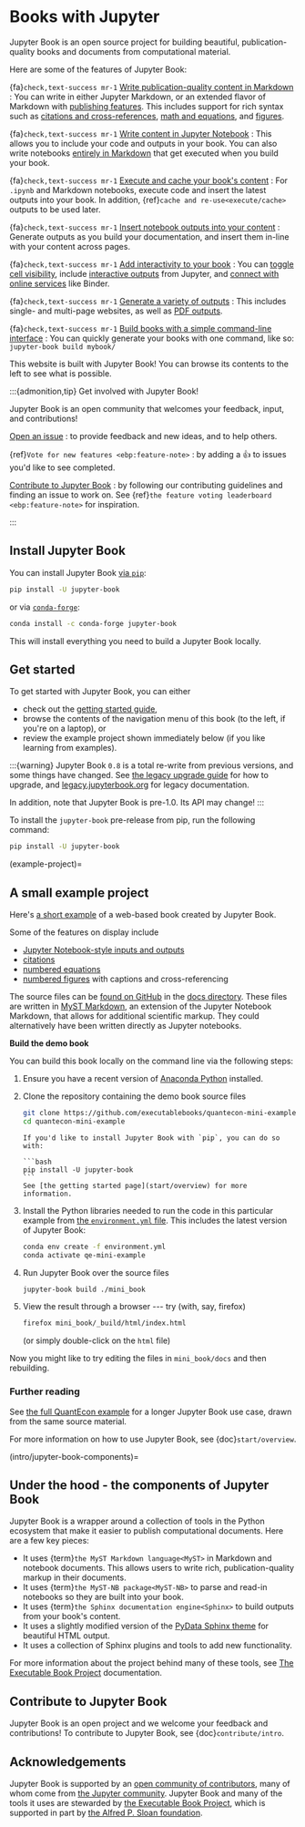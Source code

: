 # Books with Jupyter

Jupyter Book is an open source project for building beautiful,
publication-quality books and documents from computational material.

Here are some of the features of Jupyter Book:

{fa}`check,text-success mr-1` [Write publication-quality content in Markdown](file-types/markdown)
: You can write in either Jupyter Markdown, or an extended flavor of Markdown with [publishing features](content/myst).
  This includes support for rich syntax such as [citations and cross-references](content/citations), [math and equations](content/math), and [figures](content/figures).

{fa}`check,text-success mr-1` [Write content in Jupyter Notebook](file-types/notebooks)
: This allows you to include your code and outputs in your book.
  You can also write notebooks [entirely in Markdown](file-types/myst-notebooks) that get executed when you build your book.

{fa}`check,text-success mr-1` [Execute and cache your book's content](content/execute)
: For `.ipynb` and Markdown notebooks, execute code and insert the latest outputs into your book.
  In addition, {ref}`cache and re-use<execute/cache>` outputs to be used later.

{fa}`check,text-success mr-1` [Insert notebook outputs into your content](content:code-outputs)
: Generate outputs as you build your documentation, and insert them in-line with your content across pages.

{fa}`check,text-success mr-1` [Add interactivity to your book](interactive/launchbuttons)
: You can [toggle cell visibility](interactive/hiding), include [interactive outputs](interactive/interactive) from Jupyter, and [connect with online services](interactive/launchbuttons) like Binder.

{fa}`check,text-success mr-1` [Generate a variety of outputs](start/build)
: This includes single- and multi-page websites, as well as [PDF outputs](advanced/pdf).

{fa}`check,text-success mr-1` [Build books with a simple command-line interface](reference/cli)
: You can quickly generate your books with one command, like so: `jupyter-book build mybook/`

This website is built with Jupyter Book! You can browse its contents to the
left to see what is possible.

:::{admonition,tip} Get involved with Jupyter Book!

Jupyter Book is an open community that welcomes your feedback, input, and contributions!

[Open an issue](https://github.com/executablebooks/jupyter-book/issues/new/choose)
: to provide feedback and new ideas, and to help others.

{ref}`Vote for new features <ebp:feature-note>`
: by adding a 👍 to issues you'd like to see completed.

[Contribute to Jupyter Book](contribute/intro.md)
: by following our contributing guidelines and finding an issue to work on. See {ref}`the feature voting leaderboard <ebp:feature-note>` for inspiration.

:::

## Install Jupyter Book

You can install Jupyter Book [via `pip`](https://pip.pypa.io/en/stable/):

```bash
pip install -U jupyter-book
```

or via [`conda-forge`](https://conda-forge.org/):

```bash
conda install -c conda-forge jupyter-book
```

This will install everything you need to build a Jupyter Book locally.

## Get started

To get started with Jupyter Book, you can either

* check out the [getting started guide](start/overview),
* browse the contents of the navigation menu of this book (to the left, if you're
on a laptop), or
* review the example project shown immediately below (if you like learning from examples).

:::{warning}
Jupyter Book `0.8` is a total re-write from previous versions, and some things have changed.
See [the legacy upgrade guide](https://github.com/executablebooks/jupyter-book/wiki/The-Jupyter-Book-Wiki)
for how to upgrade, and [legacy.jupyterbook.org](https://legacy.jupyterbook.org) for
legacy documentation.

In addition, note that Jupyter Book is pre-1.0. Its API may change!
:::

To install the `jupyter-book` pre-release from pip, run the following command:

```bash
pip install -U jupyter-book
```

(example-project)=
## A small example project

Here's [a short example](https://executablebooks.github.io/quantecon-mini-example/docs/index.html) of a web-based book created by Jupyter Book.

Some of the features on display include

* [Jupyter Notebook-style inputs and outputs](https://executablebooks.github.io/quantecon-mini-example/docs/python_by_example.html#version-1)
* [citations](https://executablebooks.github.io/quantecon-mini-example/docs/about_py.html#bibliography)
* [numbered equations](https://executablebooks.github.io/quantecon-mini-example/docs/python_by_example.html#another-application)
* [numbered figures](https://executablebooks.github.io/quantecon-mini-example/docs/getting_started.html#jupyter-notebooks) with captions and cross-referencing

The source files can be [found on GitHub](https://github.com/executablebooks/quantecon-mini-example/)
in the [docs directory](https://github.com/executablebooks/quantecon-mini-example/tree/master/mini_book/docs).
These files are written in [MyST Markdown](content/myst), an
extension of the Jupyter Notebook Markdown, that allows for additional scientific markup.
They could alternatively have been written directly as Jupyter notebooks.

**Build the demo book**

You can build this book locally on the command line via the following steps:

1. Ensure you have a recent version of [Anaconda Python](https://www.anaconda.com/distribution/) installed.

2. Clone the repository containing the demo book source files

    ```bash
    git clone https://github.com/executablebooks/quantecon-mini-example
    cd quantecon-mini-example
    ```

    ````{margin}
    If you'd like to install Jupyter Book with `pip`, you can do so with:

    ```bash
    pip install -U jupyter-book
    ```
    See [the getting started page](start/overview) for more information.
    ````

3. Install the Python libraries needed to run the code in this particular example
   from [the `environment.yml` file](https://github.com/executablebooks/quantecon-mini-example/blob/master/environment.yml).
   This includes the latest version of Jupyter Book:

    ```bash
    conda env create -f environment.yml
    conda activate qe-mini-example
    ```

4. Run Jupyter Book over the source files

    ```bash
    jupyter-book build ./mini_book
    ```

5. View the result through a browser --- try (with, say, firefox)

    ```bash
    firefox mini_book/_build/html/index.html
    ```

    (or simply double-click on the `html` file)

Now you might like to try editing the files in ``mini_book/docs`` and then
rebuilding.

### Further reading

See [the full QuantEcon example](https://executablebooks.github.io/quantecon-example/docs/index.html)
for a longer Jupyter Book use case, drawn from the same source material.

For more information on how to use Jupyter Book, see {doc}`start/overview`.

(intro/jupyter-book-components)=
## Under the hood - the components of Jupyter Book

Jupyter Book is a wrapper around a collection of tools in the Python
ecosystem that make it easier to publish computational documents.
Here are
a few key pieces:

* It uses {term}`the MyST Markdown language<MyST>` in
  Markdown and notebook documents.
  This allows users to write rich, publication-quality markup in their documents.
* It uses {term}`the MyST-NB package<MyST-NB>` to parse and
  read-in notebooks so they are built into your book.
* It uses {term}`the Sphinx documentation engine<Sphinx>`
  to build outputs from your book's content.
* It uses a slightly modified version of the [PyData Sphinx theme](https://pydata-sphinx-theme.readthedocs.io/en/latest/) for beautiful HTML output.
* It uses a collection of Sphinx plugins and tools to add new functionality.

For more information about the project behind many of these tools, see [The Executable Book Project](https://ebp.jupyterbook.org/) documentation.

## Contribute to Jupyter Book

Jupyter Book is an open project and we welcome your feedback and contributions!
To contribute to Jupyter Book, see {doc}`contribute/intro`.

## Acknowledgements

Jupyter Book is supported by an [open community of contributors](https://github.com/executablebooks/jupyter-book/graphs/contributors), many of whom come from [the Jupyter community](https://jupyter.org/community).
Jupyter Book and many of the tools it uses are stewarded by [the Executable Book Project](https://executablebooks.org), which is supported in part by [the Alfred P. Sloan foundation](https://sloan.org/grant-detail/9231).
